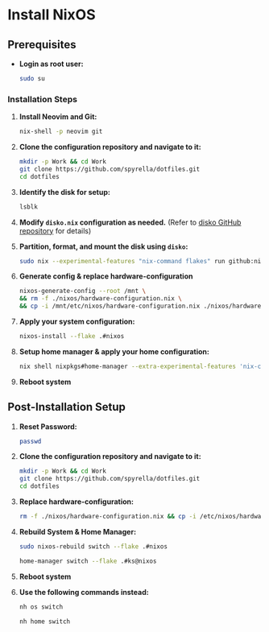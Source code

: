 # Install NixOS

## Prerequisites

- **Login as root user:**

  ```bash
  sudo su
  ```

### Installation Steps

1. **Install Neovim and Git:**

   ```bash
   nix-shell -p neovim git
   ```

2. **Clone the configuration repository and navigate to it:**

   ```bash
   mkdir -p Work && cd Work
   git clone https://github.com/spyrella/dotfiles.git
   cd dotfiles
   ```

3. **Identify the disk for setup:**

   ```bash
   lsblk
   ```

4. **Modify `disko.nix` configuration as needed.**
   (Refer to [disko GitHub repository](https://github.com/nix-community/disko) for details)

5. **Partition, format, and mount the disk using `disko`:**

   ```bash
   sudo nix --experimental-features "nix-command flakes" run github:nix-community/disko -- --mode disko ./disko.nix
   ```

6. **Generate config & replace hardware-configuration**

   ```bash
   nixos-generate-config --root /mnt \
   && rm -f ./nixos/hardware-configuration.nix \
   && cp -i /mnt/etc/nixos/hardware-configuration.nix ./nixos/hardware-configuration.nix
   ```

7. **Apply your system configuration:**

   ```bash
   nixos-install --flake .#nixos
   ```

8. **Setup home manager & apply your home configuration:**

   ```bash
   nix shell nixpkgs#home-manager --extra-experimental-features 'nix-command flakes'
   ```

9. **Reboot system**

## Post-Installation Setup

1. **Reset Password:**

    ```bash
    passwd
    ```

2. **Clone the configuration repository and navigate to it:**

      ```bash
      mkdir -p Work && cd Work
      git clone https://github.com/spyrella/dotfiles.git
      cd dotfiles
      ```

3. **Replace hardware-configuration:**

    ```bash
    rm -f ./nixos/hardware-configuration.nix && cp -i /etc/nixos/hardware-configuration.nix ./nixos/hardware-configuration.nix
    ```

4. **Rebuild System & Home Manager:**

    ```bash
    sudo nixos-rebuild switch --flake .#nixos
    ```

    ```bash
    home-manager switch --flake .#ks@nixos
    ```

5. **Reboot system**

6. **Use the following commands instead:**

    ```bash
    nh os switch
    ```

    ```bash
    nh home switch
    ```